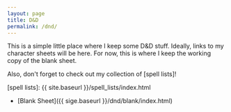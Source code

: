 ```yaml
---
layout: page
title: D&D
permalink: /dnd/
---
```


This is a simple little place where I keep some D&D stuff.  Ideally,
links to my character sheets will be here.  For now, this is where I
keep the working copy of the blank sheet.

Also, don't forget to check out my collection of [spell lists]!

[spell lists]:  {{ site.baseurl }}/spell_lists/index.html

*   [Blank Sheet]({{ sige.baseurl }}/dnd/blank/index.html)

